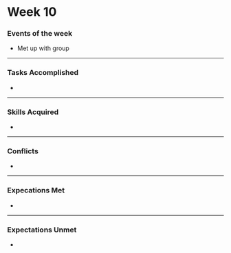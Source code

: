 # Week 10

### Events of the week
- Met up with group

------------------

### Tasks Accomplished
- 

------------------

### Skills Acquired
- 

------------------

### Conflicts
- 

------------------

### Expecations Met
- 

------------------

### Expectations Unmet
- 